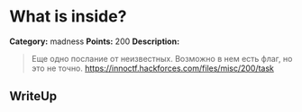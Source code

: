 # What is inside?


**Category:** madness
**Points:** 200
**Description:**

> Еще одно послание от неизвестных. Возможно в нем есть флаг, но это не точно. 
> https://innoctf.hackforces.com/files/misc/200/task

## WriteUp 

